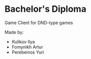 # Bachelor's Diploma

Game Client for DND-type games

Made by:
- Kulikov Ilya
- Fomynikh Artur
- Perebeinos Yuri
